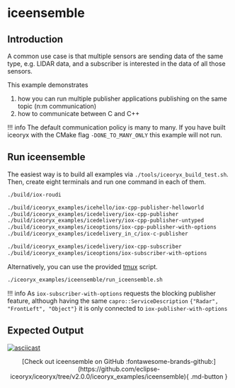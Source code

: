 # iceensemble

## Introduction

A common use case is that multiple sensors are sending data of the same type, e.g. LIDAR data, and a subscriber is interested in the data of all those sensors.

This example demonstrates

1. how you can run multiple publisher applications publishing on the same topic (n:m communication)
2. how to communicate between C and C++

!!! info
    The default communication policy is many to many. If you have built iceoryx with the CMake flag `-DONE_TO_MANY_ONLY` this example will not run.

## Run iceensemble

The easiest way is to build all examples via `./tools/iceoryx_build_test.sh`. Then, create eight terminals and run one command in each of them.

```sh
./build/iox-roudi

./build/iceoryx_examples/icehello/iox-cpp-publisher-helloworld
./build/iceoryx_examples/icedelivery/iox-cpp-publisher
./build/iceoryx_examples/icedelivery/iox-cpp-publisher-untyped
./build/iceoryx_examples/iceoptions/iox-cpp-publisher-with-options
./build/iceoryx_examples/icedelivery_in_c/iox-c-publisher

./build/iceoryx_examples/icedelivery/iox-cpp-subscriber
./build/iceoryx_examples/iceoptions/iox-subscriber-with-options
```

Alternatively, you can use the provided [tmux](https://en.wikipedia.org/wiki/Tmux) script.

```sh
./iceoryx_examples/iceensemble/run_iceensemble.sh
```

!!! info
    As `iox-subscriber-with-options` requests the blocking publisher feature, although having the same `capro::ServiceDescription` `{"Radar", "FrontLeft", "Object"}` it is only connected to `iox-publisher-with-options`

## Expected Output

[![asciicast](https://asciinema.org/a/407432.svg)](https://asciinema.org/a/407432)

<center>
[Check out iceensemble on GitHub :fontawesome-brands-github:](https://github.com/eclipse-iceoryx/iceoryx/tree/v2.0.0/iceoryx_examples/iceensemble){ .md-button }
</center>
